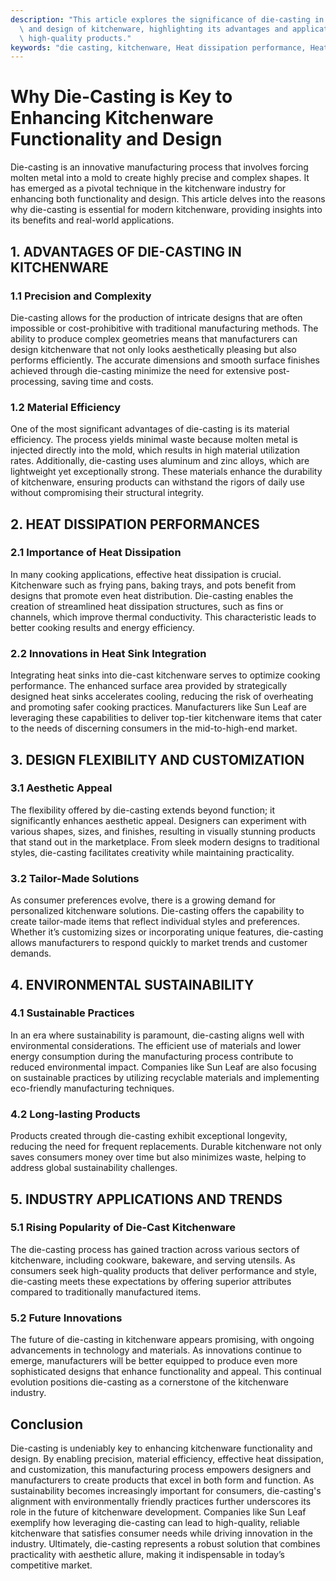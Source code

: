 ```yaml
---
description: "This article explores the significance of die-casting in improving the functionality\
  \ and design of kitchenware, highlighting its advantages and applications in creating\
  \ high-quality products."
keywords: "die casting, kitchenware, Heat dissipation performance, Heat sink"
---
```

# Why Die-Casting is Key to Enhancing Kitchenware Functionality and Design

Die-casting is an innovative manufacturing process that involves forcing molten metal into a mold to create highly precise and complex shapes. It has emerged as a pivotal technique in the kitchenware industry for enhancing both functionality and design. This article delves into the reasons why die-casting is essential for modern kitchenware, providing insights into its benefits and real-world applications.

## 1. ADVANTAGES OF DIE-CASTING IN KITCHENWARE

### 1.1 Precision and Complexity

Die-casting allows for the production of intricate designs that are often impossible or cost-prohibitive with traditional manufacturing methods. The ability to produce complex geometries means that manufacturers can design kitchenware that not only looks aesthetically pleasing but also performs efficiently. The accurate dimensions and smooth surface finishes achieved through die-casting minimize the need for extensive post-processing, saving time and costs.

### 1.2 Material Efficiency

One of the most significant advantages of die-casting is its material efficiency. The process yields minimal waste because molten metal is injected directly into the mold, which results in high material utilization rates. Additionally, die-casting uses aluminum and zinc alloys, which are lightweight yet exceptionally strong. These materials enhance the durability of kitchenware, ensuring products can withstand the rigors of daily use without compromising their structural integrity.

## 2. HEAT DISSIPATION PERFORMANCES

### 2.1 Importance of Heat Dissipation

In many cooking applications, effective heat dissipation is crucial. Kitchenware such as frying pans, baking trays, and pots benefit from designs that promote even heat distribution. Die-casting enables the creation of streamlined heat dissipation structures, such as fins or channels, which improve thermal conductivity. This characteristic leads to better cooking results and energy efficiency.

### 2.2 Innovations in Heat Sink Integration

Integrating heat sinks into die-cast kitchenware serves to optimize cooking performance. The enhanced surface area provided by strategically designed heat sinks accelerates cooling, reducing the risk of overheating and promoting safer cooking practices. Manufacturers like Sun Leaf are leveraging these capabilities to deliver top-tier kitchenware items that cater to the needs of discerning consumers in the mid-to-high-end market.

## 3. DESIGN FLEXIBILITY AND CUSTOMIZATION

### 3.1 Aesthetic Appeal

The flexibility offered by die-casting extends beyond function; it significantly enhances aesthetic appeal. Designers can experiment with various shapes, sizes, and finishes, resulting in visually stunning products that stand out in the marketplace. From sleek modern designs to traditional styles, die-casting facilitates creativity while maintaining practicality.

### 3.2 Tailor-Made Solutions

As consumer preferences evolve, there is a growing demand for personalized kitchenware solutions. Die-casting offers the capability to create tailor-made items that reflect individual styles and preferences. Whether it’s customizing sizes or incorporating unique features, die-casting allows manufacturers to respond quickly to market trends and customer demands.

## 4. ENVIRONMENTAL SUSTAINABILITY

### 4.1 Sustainable Practices

In an era where sustainability is paramount, die-casting aligns well with environmental considerations. The efficient use of materials and lower energy consumption during the manufacturing process contribute to reduced environmental impact. Companies like Sun Leaf are also focusing on sustainable practices by utilizing recyclable materials and implementing eco-friendly manufacturing techniques.

### 4.2 Long-lasting Products

Products created through die-casting exhibit exceptional longevity, reducing the need for frequent replacements. Durable kitchenware not only saves consumers money over time but also minimizes waste, helping to address global sustainability challenges.

## 5. INDUSTRY APPLICATIONS AND TRENDS

### 5.1 Rising Popularity of Die-Cast Kitchenware

The die-casting process has gained traction across various sectors of kitchenware, including cookware, bakeware, and serving utensils. As consumers seek high-quality products that deliver performance and style, die-casting meets these expectations by offering superior attributes compared to traditionally manufactured items.

### 5.2 Future Innovations

The future of die-casting in kitchenware appears promising, with ongoing advancements in technology and materials. As innovations continue to emerge, manufacturers will be better equipped to produce even more sophisticated designs that enhance functionality and appeal. This continual evolution positions die-casting as a cornerstone of the kitchenware industry.

## Conclusion

Die-casting is undeniably key to enhancing kitchenware functionality and design. By enabling precision, material efficiency, effective heat dissipation, and customization, this manufacturing process empowers designers and manufacturers to create products that excel in both form and function. As sustainability becomes increasingly important for consumers, die-casting's alignment with environmentally friendly practices further underscores its role in the future of kitchenware development. Companies like Sun Leaf exemplify how leveraging die-casting can lead to high-quality, reliable kitchenware that satisfies consumer needs while driving innovation in the industry. Ultimately, die-casting represents a robust solution that combines practicality with aesthetic allure, making it indispensable in today’s competitive market.
